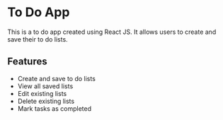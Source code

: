  # To Do App

This is a to do app created using React JS. It allows users to create and save their to do lists.

## Features

- Create and save to do lists 
- View all saved lists 
- Edit existing lists 
- Delete existing lists 
- Mark tasks as completed
